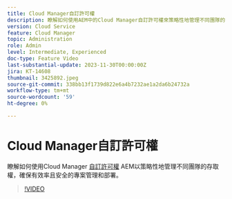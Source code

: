 ```yaml
---
title: Cloud Manager自訂許可權
description: 瞭解如何使用AEM中的Cloud Manager自訂許可權來策略性地管理不同團隊的存取，確保有效率且安全的專案管理和部署。
version: Cloud Service
feature: Cloud Manager
topic: Administration
role: Admin
level: Intermediate, Experienced
doc-type: Feature Video
last-substantial-update: 2023-11-30T00:00:00Z
jira: KT-14608
thumbnail: 3425892.jpeg
source-git-commit: 338bb13f1739d822e6a4b7232ae1a2da6b24732a
workflow-type: tm+mt
source-wordcount: '59'
ht-degree: 0%

---
```



# Cloud Manager自訂許可權

瞭解如何使用Cloud Manager [自訂許可權](https://experienceleague.adobe.com/docs/experience-manager-cloud-manager/content/requirements/custom-permissions.html) AEM以策略性地管理不同團隊的存取權，確保有效率且安全的專案管理和部署。

>[!VIDEO](https://video.tv.adobe.com/v/3425892/?learn=on)
